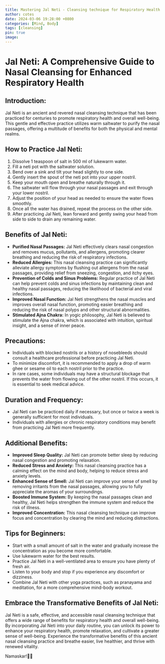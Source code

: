 ```yaml
---
title: Mastering Jal Neti - Cleansing technique for Respiratory Health
author: cotes
date: 2024-03-06 19:28:00 +0800
categories: [Mind, Body]
tags: [cleansing] 
pin: true
image: 
---
```


# Jal Neti: A Comprehensive Guide to Nasal Cleansing for Enhanced Respiratory Health

## Introduction:

Jal Neti is an ancient and revered nasal cleansing technique that has been practiced for centuries to promote respiratory health and overall well-being. This gentle and effective practice utilizes warm saltwater to purify the nasal passages, offering a multitude of benefits for both the physical and mental realms.

## How to Practice Jal Neti:

1. Dissolve 1 teaspoon of salt in 500 ml of lukewarm water.
2. Fill a neti pot with the saltwater solution.
3. Bend over a sink and tilt your head slightly to one side.
4. Gently insert the spout of the neti pot into your upper nostril.
5. Keep your mouth open and breathe naturally through it.
6. The saltwater will flow through your nasal passages and exit through your lower nostril.
7. Adjust the position of your head as needed to ensure the water flows smoothly.
8. Once all the water has drained, repeat the process on the other side.
9. After practicing Jal Neti, lean forward and gently swing your head from side to side to drain any remaining water.

## Benefits of Jal Neti:

- **Purified Nasal Passages:** Jal Neti effectively clears nasal congestion and removes mucus, pollutants, and allergens, promoting clearer breathing and reducing the risk of respiratory infections.
- **Reduced Allergies:** This nasal cleansing practice can significantly alleviate allergy symptoms by flushing out allergens from the nasal passages, providing relief from sneezing, congestion, and itchy eyes.
- **Prevention of Colds and Sinus Problems:** Regular practice of Jal Neti can help prevent colds and sinus infections by maintaining clean and healthy nasal passages, reducing the likelihood of bacterial and viral infections.
- **Improved Nasal Function:** Jal Neti strengthens the nasal muscles and improves overall nasal function, promoting easier breathing and reducing the risk of nasal polyps and other structural abnormalities.
- **Stimulated Ajna Chakra:** In yogic philosophy, Jal Neti is believed to stimulate the Ajna chakra, which is associated with intuition, spiritual insight, and a sense of inner peace.

## Precautions:

- Individuals with blocked nostrils or a history of nosebleeds should consult a healthcare professional before practicing Jal Neti.
- To minimize discomfort, it is recommended to apply a drop of warm ghee or sesame oil to each nostril prior to the practice.
- In rare cases, some individuals may have a structural blockage that prevents the water from flowing out of the other nostril. If this occurs, it is essential to seek medical advice.

## Duration and Frequency:

- Jal Neti can be practiced daily if necessary, but once or twice a week is generally sufficient for most individuals.
- Individuals with allergies or chronic respiratory conditions may benefit from practicing Jal Neti more frequently.

## Additional Benefits:

- **Improved Sleep Quality:** Jal Neti can promote better sleep by reducing nasal congestion and promoting relaxation.
- **Reduced Stress and Anxiety:** This nasal cleansing practice has a calming effect on the mind and body, helping to reduce stress and anxiety levels.
- **Enhanced Sense of Smell:** Jal Neti can improve your sense of smell by removing irritants from the nasal passages, allowing you to fully appreciate the aromas of your surroundings.
- **Boosted Immune System:** By keeping the nasal passages clean and healthy, Jal Neti helps strengthen the immune system and reduce the risk of illness.
- **Improved Concentration:** This nasal cleansing technique can improve focus and concentration by clearing the mind and reducing distractions.

## Tips for Beginners:

- Start with a small amount of salt in the water and gradually increase the concentration as you become more comfortable.
- Use lukewarm water for the best results.
- Practice Jal Neti in a well-ventilated area to ensure you have plenty of fresh air.
- Listen to your body and stop if you experience any discomfort or dizziness.
- Combine Jal Neti with other yoga practices, such as pranayama and meditation, for a more comprehensive mind-body workout.

## Embrace the Transformative Benefits of Jal Neti:

Jal Neti is a safe, effective, and accessible nasal cleansing technique that offers a wide range of benefits for respiratory health and overall well-being. By incorporating Jal Neti into your daily routine, you can unlock its power to enhance your respiratory health, promote relaxation, and cultivate a greater sense of well-being. Experience the transformative benefits of this ancient nasal cleansing practice and breathe easier, live healthier, and thrive with renewed vitality.

Namaskar!🙏✨